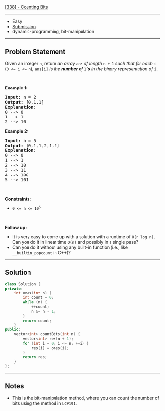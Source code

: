 [[338] - Counting Bits](https://leetcode.com/problems/counting-bits)

---

- Easy
- [Submission](https://leetcode.com/problems/counting-bits/submissions/1042974928/)
- dynamic-programming, bit-manipulation

---

## Problem Statement

<p>Given an integer <code>n</code>, return <em>an array </em><code>ans</code><em> of length </em><code>n + 1</code><em> such that for each </em><code>i</code><em> </em>(<code>0 &lt;= i &lt;= n</code>)<em>, </em><code>ans[i]</code><em> is the <strong>number of </strong></em><code>1</code><em><strong>&#39;s</strong> in the binary representation of </em><code>i</code>.</p>

<p>&nbsp;</p>
<p><strong class="example">Example 1:</strong></p>

<pre>
<strong>Input:</strong> n = 2
<strong>Output:</strong> [0,1,1]
<strong>Explanation:</strong>
0 --&gt; 0
1 --&gt; 1
2 --&gt; 10
</pre>

<p><strong class="example">Example 2:</strong></p>

<pre>
<strong>Input:</strong> n = 5
<strong>Output:</strong> [0,1,1,2,1,2]
<strong>Explanation:</strong>
0 --&gt; 0
1 --&gt; 1
2 --&gt; 10
3 --&gt; 11
4 --&gt; 100
5 --&gt; 101
</pre>

<p>&nbsp;</p>
<p><strong>Constraints:</strong></p>

<ul>
	<li><code>0 &lt;= n &lt;= 10<sup>5</sup></code></li>
</ul>

<p>&nbsp;</p>
<p><strong>Follow up:</strong></p>

<ul>
	<li>It is very easy to come up with a solution with a runtime of <code>O(n log n)</code>. Can you do it in linear time <code>O(n)</code> and possibly in a single pass?</li>
	<li>Can you do it without using any built-in function (i.e., like <code>__builtin_popcount</code> in C++)?</li>
</ul>


---

## Solution

```cpp
class Solution {
private:
    int ones(int n) {
        int count = 0;
        while (n) {
            ++count;
            n &= n - 1;
        }
        return count;
    }
public:
    vector<int> countBits(int n) {
        vector<int> res(n + 1);
        for (int i = 0; i <= n; ++i) {
            res[i] = ones(i);
        }
        return res;
    }
};
```

---

## Notes

- This is the bit-manipulation method, where you can count the number of bits using the method in `LC#191`.
